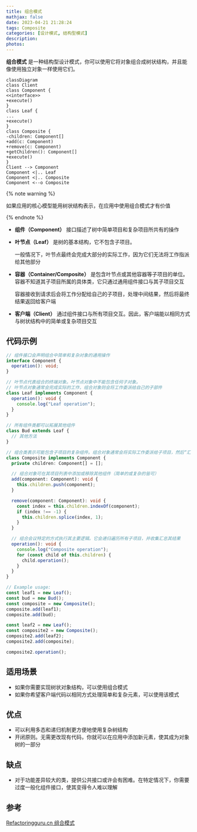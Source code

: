 ```yaml
---
title: 组合模式
mathjax: false
date: 2023-04-21 21:28:24
tags: Composite
categories: [设计模式, 结构型模式]
description:
photos:
---
```


**组合模式** 是一种结构型设计模式，你可以使用它将对象组合成树状结构，并且能像使用独立对象一样使用它们。

```mermaid
classDiagram
class Client
class Component {
<<interface>>
+execute()
}
class Leaf {
...
+execute()
}
class Composite {
-children: Component[]
+add(c: Component)
+remove(c: Component)
+getChildren(): Component[]
+execute()
}
Client --> Component
Component <|.. Leaf
Component <|.. Composite
Component <--o Composite
```

{% note warning %}

如果应用的核心模型能用树状结构表示，在应用中使用组合模式才有价值

{% endnote %}

<!--more-->

- **组件（Component）** 接口描述了树中简单项目和复杂项目所共有的操作

- **叶节点（Leaf）** 是树的基本结构，它不包含子项目。

  一般情况下，叶节点最终会完成大部分的实际工作，因为它们无法将工作指派给其他部分

- **容器（Container/Composite）** 是包含叶节点或其他容器等子项目的单位。容器不知道其子项目所属的具体类，它只通过通用组件接口与其子项目交互

  容器接收到请求后会将工作分配给自己的子项目，处理中间结果，然后将最终结果返回给客户端

- **客户端（Client）** 通过组件接口与所有项目交互。因此，客户端能以相同方式与树状结构中的简单或复杂项目交互

## 代码示例

```typescript
// 组件接口会声明组合中简单和复杂对象的通用操作
interface Component {
  operation(): void;
}

// 叶节点代表组合的终端对象。叶节点对象中不能包含任何子对象。
// 叶节点对象通常会完成实际的工作，组合对象则会将工作委派给自己的子部件
class Leaf implements Component {
  operation(): void {
    console.log("Leaf operation");
  }
}

// 所有组件类都可以拓展其他组件
class Bud extends Leaf {
  // 其他方法
}

// 组合类表示可能包含子项目的复杂组件。组合对象通常会将实际工作委派给子项目，然后“汇总”结果
class Composite implements Component {
  private children: Component[] = [];

  // 组合对象可在其项目列表中添加或移除其他组件（简单的或复杂的皆可）
  add(component: Component): void {
    this.children.push(component);
  }

  remove(component: Component): void {
    const index = this.children.indexOf(component);
    if (index !== -1) {
      this.children.splice(index, 1);
    }
  }

  // 组合会议特定的方式执行其主要逻辑。它会递归遍历所有子项目，并收集汇总其结果
  operation(): void {
    console.log("Composite operation");
    for (const child of this.children) {
      child.operation();
    }
  }
}

// Example usage:
const leaf1 = new Leaf();
const bud = new Bud();
const composite = new Composite();
composite.add(leaf1);
composite.add(bud);

const leaf2 = new Leaf();
const composite2 = new Composite();
composite2.add(leaf2);
composite2.add(composite);

composite2.operation();
```

## 适用场景

- 如果你需要实现树状对象结构，可以使用组合模式
- 如果你希望客户端代码以相同方式处理简单和复杂元素，可以使用该模式

## 优点

- 可以利用多态和递归机制更方便地使用复杂树结构
- 开闭原则。无需更改现有代码，你就可以在应用中添加新元素，使其成为对象树的一部分

## 缺点

- 对于功能差异较大的类，提供公共接口或许会有困难。在特定情况下，你需要过度一般化组件接口，使其变得令人难以理解

## 参考

[Refactoringguru.cn 组合模式](https://refactoringguru.cn/design-patterns/composite)
